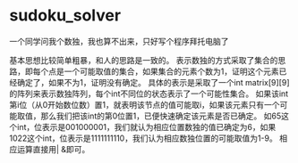 # sudoku_solver
一个同学问我个数独，我也算不出来，只好写个程序拜托电脑了

基本思想比较简单粗暴，和人的思路是一致的。
表示数独的方式采取了集合的思路，即每个点是一个可能取值的集合，如果集合的元素个数为1，证明这个元素已经确定了，如果不为1，证明没有确定。
具体的表示是采取了一个int matrix[9][9]的阵列来表示数独阵列，每个int不同位的状态表示了一个可能性集合。
如果该int第i位（从0开始数位数）置1，就表明该节点的值可能取i，如果该元素只有一个可能取值，那么我们把该int的第0位置1，已便快速确定该元素是否已确定。
如65这个int，位表示是001000001，我们就认为相应位置数独的值已确定为6，如果1022这个int，位表示是1111111110，我们认为相应数独位置的可能取值为1-9。
相应运算直接用| &即可。
